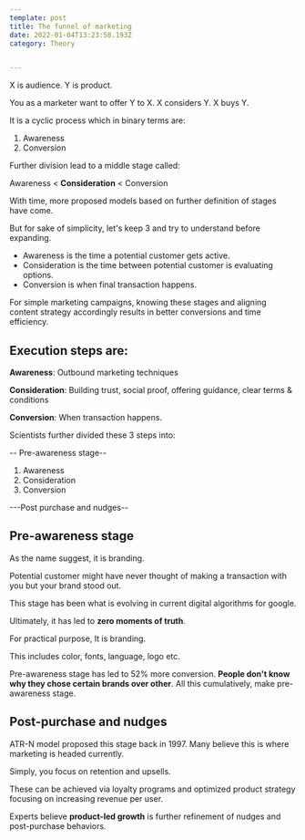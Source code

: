 ```yaml
---
template: post
title: The funnel of marketing
date: 2022-01-04T13:23:58.193Z
category: Theory


---
```


X is audience. Y is product. 

You as a marketer want to offer Y to X. X considers Y. X buys Y. 

It is a cyclic process which in binary terms are:

1. Awareness
2. Conversion

Further division lead to a middle stage called: 

Awareness < **Consideration** < Conversion

With time, more proposed models based on further definition of stages have come. 

But for sake of simplicity, let's keep 3 and try to understand before expanding. 

- Awareness is the time a potential customer gets active. 
- Consideration is the time between potential customer is evaluating options.
- Conversion is when final transaction happens. 

For simple marketing campaigns, knowing these stages and aligning content strategy accordingly results in better conversions and time efficiency. 

## Execution steps are:

**Awareness**: Outbound marketing techniques

**Consideration**: Building trust, social proof, offering guidance, clear terms & conditions

**Conversion**: When transaction happens. 

Scientists further divided these 3 steps into: 

-- Pre-awareness stage--

1. Awareness
2. Consideration
3. Conversion

---Post purchase and nudges--

## Pre-awareness stage

As the name suggest, it is branding. 

Potential customer might have never thought of making a transaction with you but your brand stood out. 

This stage has been what is evolving in current digital algorithms for google. 

Ultimately, it has led to **zero moments of truth**. 

For practical purpose, It is branding. 

This includes color, fonts, language, logo etc. 

Pre-awareness stage has led to 52% more conversion. **People don't know why they chose certain brands over other**. All this cumulatively, make pre-awareness stage. 

## Post-purchase and nudges

ATR-N model proposed this stage back in 1997. Many believe this is where marketing is headed currently. 

Simply, you focus on retention and upsells. 

These can be achieved via loyalty programs and optimized product strategy focusing on increasing revenue per user. 

Experts believe **product-led growth** is further refinement of nudges and post-purchase behaviors. 